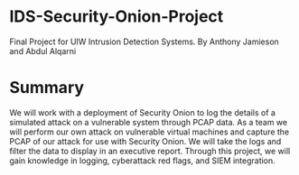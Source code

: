 # IDS-Security-Onion-Project
Final Project for UIW Intrusion Detection Systems. By Anthony Jamieson and Abdul Alqarni
# Summary
We will work with a deployment of Security Onion to log the details of a simulated attack on a vulnerable system through PCAP data. As a team we will perform our own attack on vulnerable virtual machines and capture the PCAP of our attack for use with Security Onion. We will take the logs and filter the data to display in an executive report. Through this project, we will gain knowledge in logging, cyberattack red flags, and SIEM integration.
